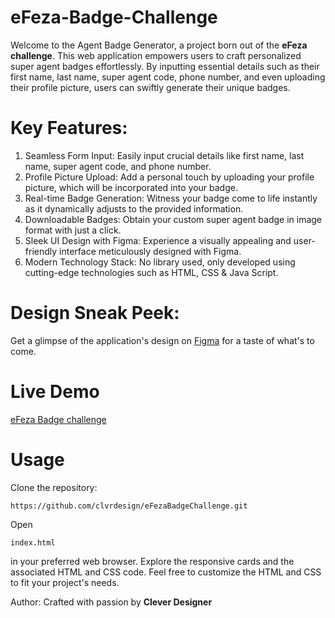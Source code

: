 # eFeza-Badge-Challenge


Welcome to the Agent Badge Generator, a project born out of the **eFeza challenge**. This web application empowers users to craft personalized super agent badges effortlessly. By inputting essential details such as their first name, last name, super agent code, phone number, and even uploading their profile picture, users can swiftly generate their unique badges.

# Key Features:

1. Seamless Form Input: Easily input crucial details like first name, last name, super agent code, and phone number.
2. Profile Picture Upload: Add a personal touch by uploading your profile picture, which will be incorporated into your badge.
3. Real-time Badge Generation: Witness your badge come to life instantly as it dynamically adjusts to the provided information.
4. Downloadable Badges: Obtain your custom super agent badge in image format with just a click.
5. Sleek UI Design with Figma: Experience a visually appealing and user-friendly interface meticulously designed with Figma.
6. Modern Technology Stack: No library used, only developed using cutting-edge technologies such as HTML, CSS & Java Script.

# Design Sneak Peek:

Get a glimpse of the application's design on [Figma](https://www.figma.com/file/eXYqKizuq0qcGL75WHWLNi/eFeza-Badge-Challenge_Version2?type=design&node-id=2%3A2&mode=design&t=yLc3dHVOWehAILfM-1) for a taste of what's to come.

# Live Demo
[eFeza Badge challenge](https://efezabadgegenerator.netlify.app/)

# Usage

Clone the repository:

    https://github.com/clvrdesign/eFezaBadgeChallenge.git

Open

    index.html

in your preferred web browser.
Explore the responsive cards and the associated HTML and CSS code.
Feel free to customize the HTML and CSS to fit your project's needs.



Author:
Crafted with passion by **Clever Designer**
